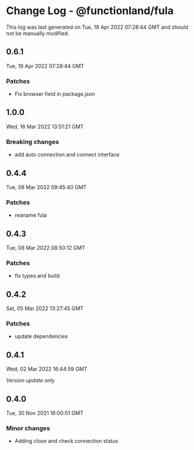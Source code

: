 # Change Log - @functionland/fula

This log was last generated on Tue, 19 Apr 2022 07:28:44 GMT and should not be manually modified.

## 0.6.1
Tue, 19 Apr 2022 07:28:44 GMT

### Patches

- Fix browser field in package.json

## 1.0.0
Wed, 16 Mar 2022 13:51:21 GMT

### Breaking changes

- add auto connection and connect interface

## 0.4.4
Tue, 08 Mar 2022 09:45:40 GMT

### Patches

- reaname fula

## 0.4.3
Tue, 08 Mar 2022 08:50:12 GMT

### Patches

- fix types and build

## 0.4.2
Sat, 05 Mar 2022 13:27:45 GMT

### Patches

- update dependencies

## 0.4.1
Wed, 02 Mar 2022 16:44:59 GMT

_Version update only_

## 0.4.0
Tue, 30 Nov 2021 16:00:51 GMT

### Minor changes

- Adding close and check connection status

